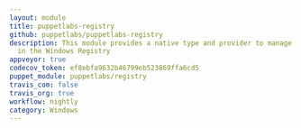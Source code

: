 ```yaml
---
layout: module
title: puppetlabs-registry
github: puppetlabs/puppetlabs-registry
description: This module provides a native type and provider to manage keys and values
  in the Windows Registry
appveyor: true
codecov_token: ef8ebfa9632b46799eb523869ffa6cd5
puppet_module: puppetlabs/registry
travis_com: false
travis_org: true
workflow: nightly
category: Windows
---
```

